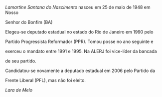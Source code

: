 

*Lamartine Santana do Nascimento* nasceu em 25 de maio de 1948 em Nosso

Senhor do Bonfim (BA)



Elegeu-se deputado estadual no estado do Rio de Janeiro em 1990 pelo

Partido Progressista Reformador (PPR). Tomou posse no ano seguinte e

exerceu o mandato entre 1991 e 1995. Na ALERJ foi vice-líder da bancada

de seu partido.



Candidatou-se novamente a deputado estadual em 2006 pelo Partido da

Frente Liberal (PFL), mas não foi eleito.



*Lara de Melo*



